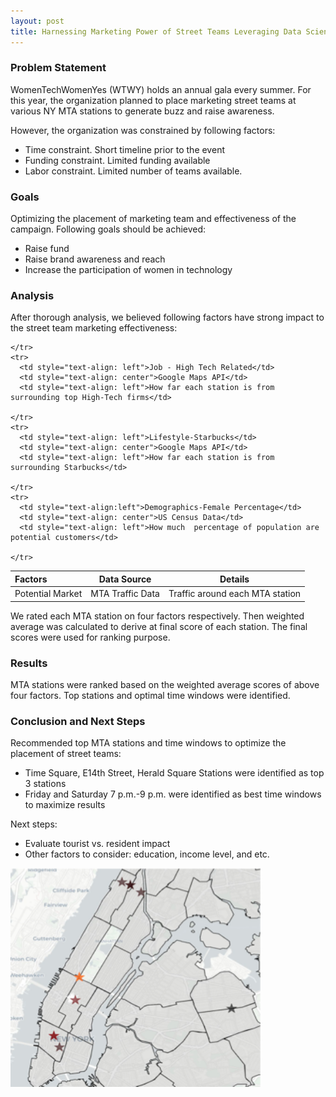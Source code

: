```yaml
---
layout: post
title: Harnessing Marketing Power of Street Teams Leveraging Data Science
---
```


### Problem Statement

WomenTechWomenYes (WTWY) holds an annual gala every summer. For this year, the organization planned to place marketing street teams at various NY MTA stations to generate buzz and raise awareness.

However, the organization was constrained by following factors:
<ul>
<li>Time constraint. Short timeline prior to the event </li>
<li>Funding constraint. Limited funding available</li>
<li>Labor constraint. Limited number of teams available. </li>
</ul>


### Goals

Optimizing the placement of marketing team and effectiveness of the campaign. Following goals should be achieved:
<ul>

<li>Raise fund</li>
<li>Raise brand awareness and reach</li>
<li>Increase the participation of women in technology </li>
</ul>


### Analysis

After thorough analysis, we believed following factors have strong impact to the street team marketing effectiveness:

<table>
  <thead>
    <tr>
      <th style="text-align: left">Factors</th>
      <th style="text-align: center">Data Source</th>
      <th style="text-align: center">Details </th>
    </tr>
  </thead>
  <tbody>
    <tr>
      <td style="text-align: left">Potential Market</td>
      <td style="text-align: center">MTA Traffic Data</td>
      <td style="text-align: left">Traffic around each MTA station</td>

    </tr>
    <tr>
      <td style="text-align: left">Job - High Tech Related</td>
      <td style="text-align: center">Google Maps API</td>
      <td style="text-align: left">How far each station is from surrounding top High-Tech firms</td>

    </tr>
    <tr>
      <td style="text-align: left">Lifestyle-Starbucks</td>
      <td style="text-align: center">Google Maps API</td>
      <td style="text-align: left">How far each station is from surrounding Starbucks</td>

    </tr>
    <tr>
      <td style="text-align:left">Demographics-Female Percentage</td>
      <td style="text-align: center">US Census Data</td>
      <td style="text-align: left">How much  percentage of population are potential customers</td>

    </tr>
  </tbody>
</table>

We rated each MTA station on four factors respectively. Then weighted average was calculated to derive at final score of each station. The final scores were used for ranking purpose.

### Results

MTA stations were ranked based on the weighted average scores of above four factors. Top stations and optimal time windows were identified.


### Conclusion and Next Steps

Recommended top MTA stations and time windows to optimize the placement of street teams:
<ul>
<li>Time Square, E14th Street, Herald Square Stations were identified as top 3 stations</li>
<li>Friday and Saturday 7 p.m.-9 p.m. were identified as best time windows to maximize results</li>
</ul>
Next steps:
<ul>
<li>Evaluate tourist vs. resident impact</li>
<li>Other factors to consider: education, income level, and etc.</li>
</ul>

<img src="final_finding.jpg" height="350" width="400">
